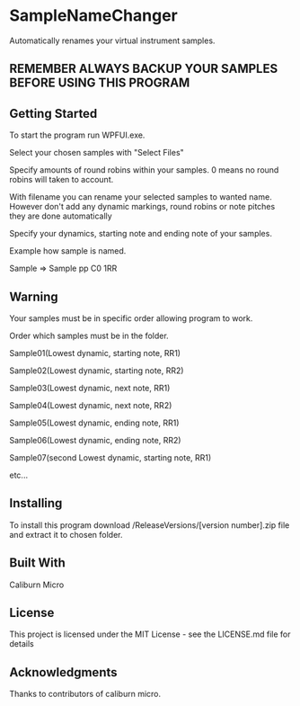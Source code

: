 
# SampleNameChanger
Automatically renames your virtual instrument samples.

## REMEMBER ALWAYS BACKUP YOUR SAMPLES BEFORE USING THIS PROGRAM
## Getting Started
To start the program run WPFUI.exe.

Select your chosen samples with "Select Files"

Specify amounts of round robins within your samples. 0 means no round robins will taken to account.

With filename you can rename your selected samples to wanted name. However don't add any dynamic markings, round robins or note pitches they are done automatically

Specify your dynamics, starting note and ending note of your samples.

Example how sample is named.

Sample => Sample pp C0 1RR
## Warning
Your samples must be in specific order allowing program to work.

Order which samples must be in the folder.


Sample01(Lowest dynamic, starting note, RR1)

Sample02(Lowest dynamic, starting note, RR2)

Sample03(Lowest dynamic, next note, RR1)

Sample04(Lowest dynamic, next note, RR2)

Sample05(Lowest dynamic, ending note, RR1)

Sample06(Lowest dynamic, ending note, RR2)

Sample07(second Lowest dynamic, starting note, RR1)

etc...


## Installing

To install this program download /ReleaseVersions/[version number].zip file and extract it to chosen folder.


## Built With
Caliburn Micro
## License
This project is licensed under the MIT License - see the LICENSE.md file for details

## Acknowledgments
Thanks to contributors of caliburn micro.
